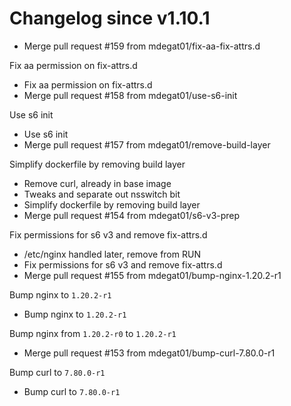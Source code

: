# Changelog since v1.10.1
- Merge pull request #159 from mdegat01/fix-aa-fix-attrs.d

Fix aa permission on fix-attrs.d 
- Fix aa permission on fix-attrs.d 
- Merge pull request #158 from mdegat01/use-s6-init

Use s6 init 
- Use s6 init 
- Merge pull request #157 from mdegat01/remove-build-layer

Simplify dockerfile by removing build layer 
- Remove curl, already in base image 
- Tweaks and separate out nsswitch bit 
- Simplify dockerfile by removing build layer 
- Merge pull request #154 from mdegat01/s6-v3-prep

Fix permissions for s6 v3 and remove fix-attrs.d 
- /etc/nginx handled later, remove from RUN 
- Fix permissions for s6 v3 and remove fix-attrs.d 
- Merge pull request #155 from mdegat01/bump-nginx-1.20.2-r1

Bump nginx to `1.20.2-r1` 
- Bump nginx to `1.20.2-r1`

Bump nginx from `1.20.2-r0` to `1.20.2-r1` 
- Merge pull request #153 from mdegat01/bump-curl-7.80.0-r1

Bump curl to `7.80.0-r1` 
- Bump curl to `7.80.0-r1` 
